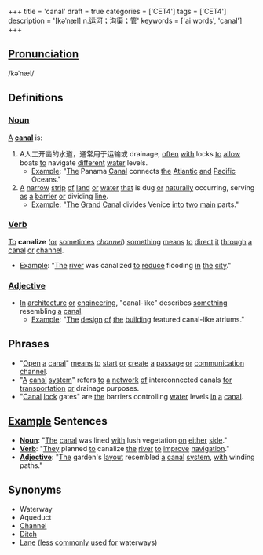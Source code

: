 +++
title = 'canal'
draft = true
categories = ['CET4']
tags = ['CET4']
description = '[kəˈnæl] n.运河；沟渠；管'
keywords = ['ai words', 'canal']
+++

## [Pronunciation](/post/pronunciation/)
/kəˈnæl/

## Definitions
### [Noun](/post/noun/)
[A](/post/a/) **[canal](/post/canal/)** is:
1. A人工开凿的水道，通常用于运输或 drainage, [often](/post/often/) [with](/post/with/) locks [to](/post/to/) [allow](/post/allow/) boats [to](/post/to/) navigate [different](/post/different/) [water](/post/water/) levels.
   - [Example](/post/example/): "[The](/post/the/) Panama [Canal](/post/canal/) connects [the](/post/the/) [Atlantic](/post/atlantic/) [and](/post/and/) [Pacific](/post/pacific/) Oceans."
2. [A](/post/a/) [narrow](/post/narrow/) [strip](/post/strip/) [of](/post/of/) [land](/post/land/) [or](/post/or/) [water](/post/water/) [that](/post/that/) is dug [or](/post/or/) [naturally](/post/naturally/) occurring, serving [as](/post/as/) [a](/post/a/) [barrier](/post/barrier/) [or](/post/or/) dividing [line](/post/line/).
   - [Example](/post/example/): "[The](/post/the/) [Grand](/post/grand/) [Canal](/post/canal/) divides Venice [into](/post/into/) [two](/post/two/) [main](/post/main/) parts."

### [Verb](/post/verb/)
[To](/post/to/) **canalize** ([or](/post/or/) [sometimes](/post/sometimes/) *[channel](/post/channel/)*) [something](/post/something/) [means](/post/means/) [to](/post/to/) [direct](/post/direct/) [it](/post/it/) [through](/post/through/) [a](/post/a/) [canal](/post/canal/) [or](/post/or/) [channel](/post/channel/).
   - [Example](/post/example/): "[The](/post/the/) [river](/post/river/) was canalized [to](/post/to/) [reduce](/post/reduce/) flooding [in](/post/in/) [the](/post/the/) [city](/post/city/)."

### [Adjective](/post/adjective/)
- [In](/post/in/) [architecture](/post/architecture/) [or](/post/or/) [engineering](/post/engineering/), "canal-like" describes [something](/post/something/) resembling [a](/post/a/) [canal](/post/canal/).
   - [Example](/post/example/): "[The](/post/the/) [design](/post/design/) [of](/post/of/) [the](/post/the/) [building](/post/building/) featured canal-like atriums."

## Phrases
- "[Open](/post/open/) [a](/post/a/) [canal](/post/canal/)" [means](/post/means/) [to](/post/to/) [start](/post/start/) [or](/post/or/) [create](/post/create/) [a](/post/a/) [passage](/post/passage/) [or](/post/or/) [communication](/post/communication/) [channel](/post/channel/).
- "[A](/post/a/) [canal](/post/canal/) [system](/post/system/)" refers [to](/post/to/) [a](/post/a/) [network](/post/network/) [of](/post/of/) interconnected canals [for](/post/for/) [transportation](/post/transportation/) [or](/post/or/) drainage purposes.
- "[Canal](/post/canal/) [lock](/post/lock/) gates" are [the](/post/the/) barriers controlling [water](/post/water/) levels [in](/post/in/) [a](/post/a/) [canal](/post/canal/).

## [Example](/post/example/) Sentences
- **[Noun](/post/noun/)**: "[The](/post/the/) [canal](/post/canal/) was lined [with](/post/with/) lush vegetation [on](/post/on/) [either](/post/either/) [side](/post/side/)."
- **[Verb](/post/verb/)**: "[They](/post/they/) planned [to](/post/to/) canalize [the](/post/the/) [river](/post/river/) [to](/post/to/) [improve](/post/improve/) [navigation](/post/navigation/)."
- **[Adjective](/post/adjective/)**: "[The](/post/the/) garden's [layout](/post/layout/) resembled [a](/post/a/) [canal](/post/canal/) [system](/post/system/), [with](/post/with/) winding paths."

## Synonyms
- Waterway
- Aqueduct
- [Channel](/post/channel/)
- [Ditch](/post/ditch/)
- [Lane](/post/lane/) ([less](/post/less/) [commonly](/post/commonly/) [used](/post/used/) [for](/post/for/) waterways)
